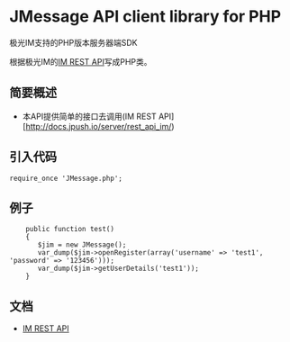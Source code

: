 # JMessage API client library for PHP

极光IM支持的PHP版本服务器端SDK

根据极光IM的[IM REST API](http://docs.jpush.io/server/rest_api_im/)写成PHP类。

## 简要概述  

* 本API提供简单的接口去调用(IM REST API][http://docs.jpush.io/server/rest_api_im/)


## 引入代码
```
require_once 'JMessage.php';
```

## 例子
```
    public function test()
    {
       $jim = new JMessage();
       var_dump($jim->openRegister(array('username' => 'test1', 'password' => '123456')));
       var_dump($jim->getUserDetails('test1'));
    }
```

## 文档
* [IM REST API](http://docs.jpush.io/server/rest_api_im/)

